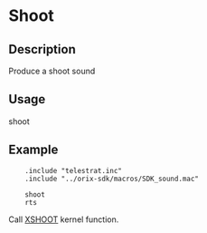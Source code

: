 # Shoot

## Description

Produce a shoot sound

## Usage

shoot

## Example

```ca65
    .include "telestrat.inc"
    .include "../orix-sdk/macros/SDK_sound.mac"

    shoot
    rts

```

Call [XSHOOT](../../../developer_manual/kernel/primitives/xshoot.md) kernel function.
